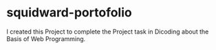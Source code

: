 # squidward-portofolio
I created this Project to complete the Project task in Dicoding about the Basis of Web Programming.
